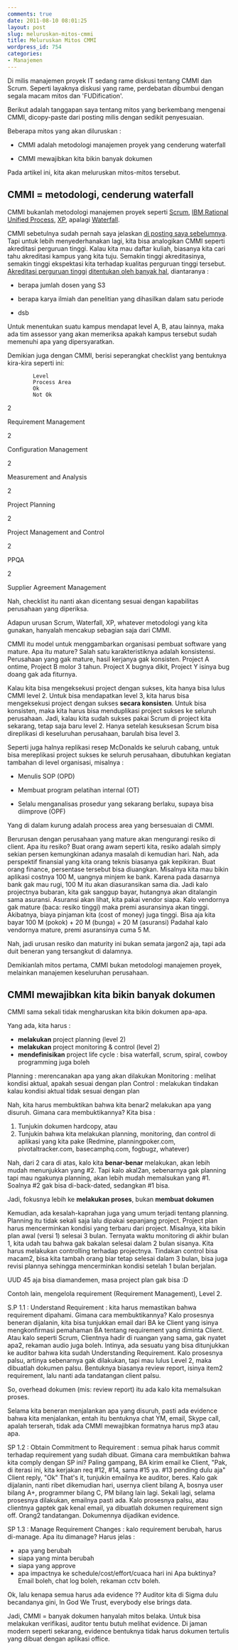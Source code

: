 ```yaml
---
comments: true
date: 2011-08-10 08:01:25
layout: post
slug: meluruskan-mitos-cmmi
title: Meluruskan Mitos CMMI
wordpress_id: 754
categories:
- Manajemen
---
```


Di milis manajemen proyek IT sedang rame diskusi tentang CMMI dan Scrum.
Seperti layaknya diskusi yang rame, perdebatan dibumbui dengan segala macam mitos dan 'FUDification'.

Berikut adalah tanggapan saya tentang mitos yang berkembang mengenai CMMI, dicopy-paste dari posting milis dengan sedikit penyesuaian.

Beberapa mitos yang akan diluruskan :



    
  * CMMI adalah metodologi manajemen proyek yang cenderung waterfall

    
  * CMMI mewajibkan kita bikin banyak dokumen



Pada artikel ini, kita akan meluruskan mitos-mitos tersebut.




## CMMI = metodologi, cenderung waterfall



CMMI bukanlah metodologi manajemen proyek seperti
[Scrum](http://en.wikipedia.org/wiki/Scrum_(development)), [IBM Rational Unified Process](http://en.wikipedia.org/wiki/IBM_Rational_Unified_Process), [XP](http://en.wikipedia.org/wiki/Extreme_Programming), apalagi [Waterfall](http://en.wikipedia.org/wiki/Waterfall_model).

CMMI sebetulnya sudah pernah saya jelaskan [di posting saya sebelumnya](http://endy.artivisi.com/blog/manajemen/apa-itu-cmmi/).
Tapi untuk lebih menyederhanakan lagi, kita bisa analogikan CMMI seperti akreditasi perguruan tinggi.
Kalau kita mau daftar kuliah, biasanya kita cari tahu akreditasi kampus yang kita tuju.
Semakin tinggi akreditasinya, semakin tinggi ekspektasi kita terhadap kualitas perguruan tinggi tersebut.
[Akreditasi perguruan tinggi](http://ban-pt.kemdiknas.go.id/) [ditentukan oleh banyak hal](http://ban-pt.kemdiknas.go.id/index.php?option=com_content&view=article&id=57&Itemid=63&lang=in), diantaranya :



    
  * berapa jumlah dosen yang S3

    
  * berapa karya ilmiah dan penelitian yang dihasilkan dalam satu periode

    
  * dsb



Untuk menentukan suatu kampus mendapat level A, B, atau lainnya, maka ada tim assessor yang akan memeriksa apakah kampus tersebut sudah memenuhi apa yang dipersyaratkan.

Demikian juga dengan CMMI, berisi seperangkat checklist yang bentuknya kira-kira seperti ini:




    
        


            Level
            Process Area
            Ok
            Not Ok
        
    

    
        


            
2

            
Requirement Management

            

            

        
        


            
2

            
Configuration Management

            

            

        
        


            
2

            
Measurement and Analysis

            

            

        
        


            
2

            
Project Planning

            

            

        
        


            
2

            
Project Management and Control

            

            

        
        


            
2

            
PPQA

            

            

        
        


            
2

            
Supplier Agreement Management

            

            

        
    


Nah, checklist itu nanti akan dicentang sesuai dengan kapabilitas perusahaan yang diperiksa.

Adapun urusan Scrum, Waterfall, XP, whatever metodologi yang kita gunakan,
hanyalah mencakup sebagian saja dari CMMI.

CMMI itu model untuk menggambarkan organisasi pembuat software yang mature. Apa itu mature? Salah satu karakteristiknya adalah konsistensi. Perusahaan yang gak mature, hasil kerjanya gak konsisten. Project A ontime, Project B molor 3 tahun. Project X bugnya dikit, Project Y isinya bug doang gak ada fiturnya.

Kalau kita bisa mengeksekusi project dengan sukses, kita hanya bisa lulus CMMI level 2.
Untuk bisa mendapatkan level 3, kita harus bisa mengeksekusi project dengan sukses **secara konsisten**.
Untuk bisa konsisten, maka kita harus bisa menduplikasi project sukses ke seluruh perusahaan.
Jadi, kalau kita sudah sukses pakai Scrum di project kita sekarang, tetap saja baru level 2.
Hanya setelah kesuksesan Scrum bisa direplikasi di keseluruhan perusahaan, barulah bisa level 3.

Seperti juga halnya replikasi resep McDonalds ke seluruh cabang, untuk bisa mereplikasi project sukses ke seluruh perusahaan,
dibutuhkan kegiatan tambahan di level organisasi, misalnya :



    
  * Menulis SOP (OPD)

    
  * Membuat program pelatihan internal (OT)

    
  * Selalu menganalisas prosedur yang sekarang berlaku, supaya bisa diimprove (OPF)



Yang di dalam kurung adalah process area yang bersesuaian di CMMI.

Berurusan dengan perusahaan yang mature akan mengurangi resiko di client.
Apa itu resiko?
Buat orang awam seperti kita, resiko adalah simply sekian persen
kemungkinan adanya masalah di kemudian hari.
Nah, ada perspektif finansial yang kita orang teknis biasanya gak kepikiran.
Buat orang finance, persentase tersebut bisa diuangkan.
Misalnya kita mau bikin aplikasi costnya 100 M, uangnya minjem ke bank.
Karena pada dasarnya bank gak mau rugi, 100 M itu akan diasuransikan sama dia.
Jadi kalo projectnya bubaran, kita gak sanggup bayar, hutangnya akan
ditalangin sama asuransi.
Asuransi akan lihat, kita pakai vendor siapa.
Kalo vendornya gak mature (baca: resiko tinggi) maka premi asuransinya
akan tinggi.
Akibatnya, biaya pinjaman kita (cost of money) juga tinggi.
Bisa aja kita bayar 100 M (pokok) + 20 M (bunga) + 20 M (asuransi)
Padahal kalo vendornya mature, premi asuransinya cuma 5 M.

Nah, jadi urusan resiko dan maturity ini bukan semata jargon2 aja,
tapi ada duit beneran yang tersangkut di dalamnya.

Demikianlah mitos pertama, CMMI bukan metodologi manajemen proyek, melainkan manajemen keseluruhan perusahaan.



## CMMI mewajibkan kita bikin banyak dokumen



CMMI sama sekali tidak mengharuskan kita bikin dokumen apa-apa.

Yang ada, kita harus :
- **melakukan** project planning (level 2)
- **melakukan** project monitoring & control (level 2)
- **mendefinisikan** project life cycle : bisa waterfall, scrum, spiral,
cowboy programming juga boleh

Planning : merencanakan apa yang akan dilakukan
Monitoring : melihat kondisi aktual, apakah sesuai dengan plan
Control : melakukan tindakan kalau kondisi aktual tidak sesuai dengan plan

Nah, kita harus membuktikan bahwa kita benar2 melakukan apa yang disuruh.
Gimana cara membuktikannya?
Kita bisa :
1. Tunjukin dokumen hardcopy, atau
2. Tunjukin bahwa kita melakukan planning, monitoring, dan control di
aplikasi yang kita pake (Redmine, planningpoker.com,
pivotaltracker.com, basecamphq.com, fogbugz, whatever)

Nah, dari 2 cara di atas, kalo kita **benar-benar** melakukan, akan
lebih mudah menunjukkan yang #2.
Tapi kalo akal2an, sebenarnya gak planning tapi mau ngakunya planning,
akan lebih mudah memalsukan yang #1.
Soalnya #2 gak bisa di-back-dated, sedangkan #1 bisa.

Jadi, fokusnya lebih ke **melakukan proses**, bukan **membuat dokumen**

Kemudian, ada kesalah-kaprahan juga yang umum terjadi tentang planning.
Planning itu tidak sekali saja lalu dipakai sepanjang project.
Project plan harus mencerminkan kondisi yang terbaru dari project.
Misalnya, kita bikin plan awal (versi 1) selesai 3 bulan.
Ternyata waktu monitoring di akhir bulan 1, kita udah tau bahwa gak
bakalan selesai dalam 2 bulan sisanya.
Kita harus melakukan controlling terhadap projectnya.
Tindakan control bisa macam2, bisa kita tambah orang biar tetap
selesai dalam 3 bulan,
bisa juga revisi plannya sehingga mencerminkan kondisi setelah 1 bulan berjalan.

UUD 45 aja bisa diamandemen, masa project plan gak bisa :D

Contoh lain, mengelola requirement (Requirement Management), Level 2.

S.P 1.1 : Understand Requirement : kita harus memastikan bahwa
requirement dipahami.
Gimana cara membuktikannya?
Kalo prosesnya beneran dijalanin, kita bisa tunjukkan email dari BA ke
Client yang isinya
mengkonfirmasi pemahaman BA tentang requirement yang diminta Client.
Atau kalo seperti Scrum, Clientnya hadir di ruangan yang sama, gak
nyatet apa2, rekaman audio juga boleh.
Intinya, ada sesuatu yang bisa ditunjukkan ke auditor bahwa kita sudah
Understanding Requirement.
Kalo prosesnya palsu, artinya sebenarnya gak dilakukan, tapi mau lulus
Level 2, maka dibuatlah dokumen palsu.
Bentuknya biasanya review report, isinya item2 requirement, lalu nanti
ada tandatangan client palsu.

So, overhead dokumen (mis: review report) itu ada kalo kita memalsukan proses.

Selama kita beneran menjalankan apa yang disuruh, pasti ada evidence
bahwa kita menjalankan,
entah itu bentuknya chat YM, email, Skype call, apalah terserah, tidak
ada CMMI mewajibkan formatnya harus mp3 atau apa.

SP 1.2 : Obtain Commitment to Requirement : semua pihak harus commit
terhadap requirement yang sudah dibuat.
Gimana cara membuktikan bahwa kita comply dengan SP ini?
Paling gampang, BA kirim email ke Client, "Pak, di iterasi ini, kita
kerjakan req #12, #14, sama #15 ya. #13 pending dulu aja"
Client reply, "Ok"
That's it, tunjukin emailnya ke auditor, beres.
Kalo gak dijalanin, nanti ribet dikemudian hari, usernya client bilang
A, bosnya user bilang A+, programmer bilang C, PM bilang lain lagi.
Sekali lagi, selama prosesnya dilakukan, emailnya pasti ada.
Kalo prosesnya palsu, atau clientnya gaptek gak kenal email, ya
dibuatlah dokumen requirement sign off.
Orang2 tandatangan. Dokumennya dijadikan evidence.

SP 1.3 : Manage Requirement Changes : kalo requirement berubah, harus
di-manage.
Apa itu dimanage? Harus jelas :
- apa yang berubah
- siapa yang minta berubah
- siapa yang approve
- apa impactnya ke schedule/cost/effort/cuaca hari ini
Apa buktinya? Email boleh, chat log boleh, rekaman cctv boleh.

Ok, lalu kenapa semua harus ada evidence ??
Auditor kita di Sigma dulu becandanya gini,
In God We Trust, everybody else brings data.

Jadi, CMMI = banyak dokumen hanyalah mitos belaka. Untuk bisa melakukan verifikasi, auditor tentu butuh melihat evidence. Di jaman modern seperti sekarang, evidence bentuknya tidak harus dokumen tertulis yang dibuat dengan aplikasi office. 


